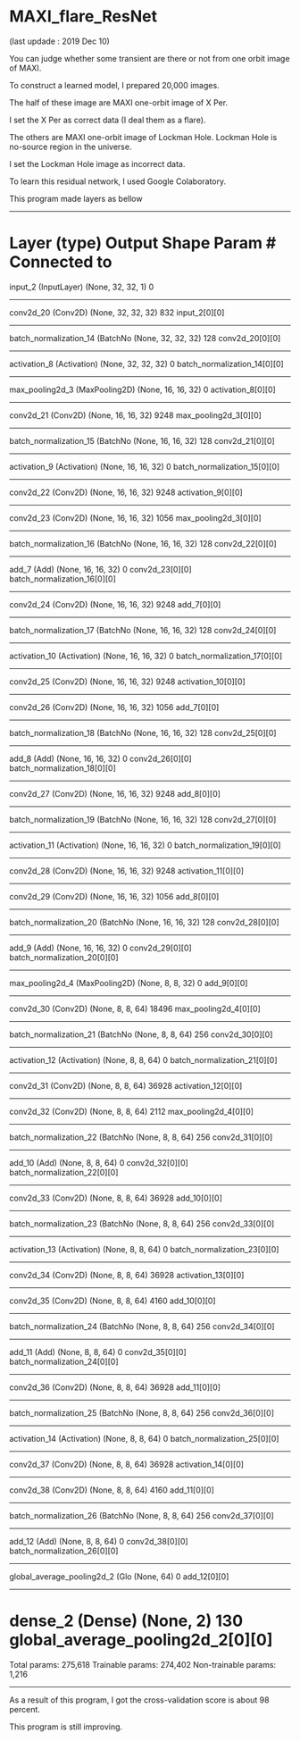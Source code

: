 # MAXI_flare_ResNet
(last updade : 2019 Dec 10)

You can judge whether some transient are there or not from one orbit image of MAXI.

To construct a learned model, I prepared 20,000 images. 

The half of these image are MAXI one-orbit image of X Per.

I set the X Per as correct data (I deal them as a flare).

The others are MAXI one-orbit image of Lockman Hole. Lockman Hole is no-source region in the universe.

I set the Lockman Hole image as incorrect data.



To learn this residual network, I used Google Colaboratory.

This program made layers as bellow


__________________________________________________________________________________________________
Layer (type)                    Output Shape         Param #     Connected to                     
==================================================================================================
input_2 (InputLayer)            (None, 32, 32, 1)    0                                            
__________________________________________________________________________________________________
conv2d_20 (Conv2D)              (None, 32, 32, 32)   832         input_2[0][0]                    
__________________________________________________________________________________________________
batch_normalization_14 (BatchNo (None, 32, 32, 32)   128         conv2d_20[0][0]                  
__________________________________________________________________________________________________
activation_8 (Activation)       (None, 32, 32, 32)   0           batch_normalization_14[0][0]     
__________________________________________________________________________________________________
max_pooling2d_3 (MaxPooling2D)  (None, 16, 16, 32)   0           activation_8[0][0]               
__________________________________________________________________________________________________
conv2d_21 (Conv2D)              (None, 16, 16, 32)   9248        max_pooling2d_3[0][0]            
__________________________________________________________________________________________________
batch_normalization_15 (BatchNo (None, 16, 16, 32)   128         conv2d_21[0][0]                  
__________________________________________________________________________________________________
activation_9 (Activation)       (None, 16, 16, 32)   0           batch_normalization_15[0][0]     
__________________________________________________________________________________________________
conv2d_22 (Conv2D)              (None, 16, 16, 32)   9248        activation_9[0][0]               
__________________________________________________________________________________________________
conv2d_23 (Conv2D)              (None, 16, 16, 32)   1056        max_pooling2d_3[0][0]            
__________________________________________________________________________________________________
batch_normalization_16 (BatchNo (None, 16, 16, 32)   128         conv2d_22[0][0]                  
__________________________________________________________________________________________________
add_7 (Add)                     (None, 16, 16, 32)   0           conv2d_23[0][0]                  
                                                                 batch_normalization_16[0][0]     
__________________________________________________________________________________________________
conv2d_24 (Conv2D)              (None, 16, 16, 32)   9248        add_7[0][0]                      
__________________________________________________________________________________________________
batch_normalization_17 (BatchNo (None, 16, 16, 32)   128         conv2d_24[0][0]                  
__________________________________________________________________________________________________
activation_10 (Activation)      (None, 16, 16, 32)   0           batch_normalization_17[0][0]     
__________________________________________________________________________________________________
conv2d_25 (Conv2D)              (None, 16, 16, 32)   9248        activation_10[0][0]              
__________________________________________________________________________________________________
conv2d_26 (Conv2D)              (None, 16, 16, 32)   1056        add_7[0][0]                      
__________________________________________________________________________________________________
batch_normalization_18 (BatchNo (None, 16, 16, 32)   128         conv2d_25[0][0]                  
__________________________________________________________________________________________________
add_8 (Add)                     (None, 16, 16, 32)   0           conv2d_26[0][0]                  
                                                                 batch_normalization_18[0][0]     
__________________________________________________________________________________________________
conv2d_27 (Conv2D)              (None, 16, 16, 32)   9248        add_8[0][0]                      
__________________________________________________________________________________________________
batch_normalization_19 (BatchNo (None, 16, 16, 32)   128         conv2d_27[0][0]                  
__________________________________________________________________________________________________
activation_11 (Activation)      (None, 16, 16, 32)   0           batch_normalization_19[0][0]     
__________________________________________________________________________________________________
conv2d_28 (Conv2D)              (None, 16, 16, 32)   9248        activation_11[0][0]              
__________________________________________________________________________________________________
conv2d_29 (Conv2D)              (None, 16, 16, 32)   1056        add_8[0][0]                      
__________________________________________________________________________________________________
batch_normalization_20 (BatchNo (None, 16, 16, 32)   128         conv2d_28[0][0]                  
__________________________________________________________________________________________________
add_9 (Add)                     (None, 16, 16, 32)   0           conv2d_29[0][0]                  
                                                                 batch_normalization_20[0][0]     
__________________________________________________________________________________________________
max_pooling2d_4 (MaxPooling2D)  (None, 8, 8, 32)     0           add_9[0][0]                      
__________________________________________________________________________________________________
conv2d_30 (Conv2D)              (None, 8, 8, 64)     18496       max_pooling2d_4[0][0]            
__________________________________________________________________________________________________
batch_normalization_21 (BatchNo (None, 8, 8, 64)     256         conv2d_30[0][0]                  
__________________________________________________________________________________________________
activation_12 (Activation)      (None, 8, 8, 64)     0           batch_normalization_21[0][0]     
__________________________________________________________________________________________________
conv2d_31 (Conv2D)              (None, 8, 8, 64)     36928       activation_12[0][0]              
__________________________________________________________________________________________________
conv2d_32 (Conv2D)              (None, 8, 8, 64)     2112        max_pooling2d_4[0][0]            
__________________________________________________________________________________________________
batch_normalization_22 (BatchNo (None, 8, 8, 64)     256         conv2d_31[0][0]                  
__________________________________________________________________________________________________
add_10 (Add)                    (None, 8, 8, 64)     0           conv2d_32[0][0]                  
                                                                 batch_normalization_22[0][0]     
__________________________________________________________________________________________________
conv2d_33 (Conv2D)              (None, 8, 8, 64)     36928       add_10[0][0]                     
__________________________________________________________________________________________________
batch_normalization_23 (BatchNo (None, 8, 8, 64)     256         conv2d_33[0][0]                  
__________________________________________________________________________________________________
activation_13 (Activation)      (None, 8, 8, 64)     0           batch_normalization_23[0][0]     
__________________________________________________________________________________________________
conv2d_34 (Conv2D)              (None, 8, 8, 64)     36928       activation_13[0][0]              
__________________________________________________________________________________________________
conv2d_35 (Conv2D)              (None, 8, 8, 64)     4160        add_10[0][0]                     
__________________________________________________________________________________________________
batch_normalization_24 (BatchNo (None, 8, 8, 64)     256         conv2d_34[0][0]                  
__________________________________________________________________________________________________
add_11 (Add)                    (None, 8, 8, 64)     0           conv2d_35[0][0]                  
                                                                 batch_normalization_24[0][0]     
__________________________________________________________________________________________________
conv2d_36 (Conv2D)              (None, 8, 8, 64)     36928       add_11[0][0]                     
__________________________________________________________________________________________________
batch_normalization_25 (BatchNo (None, 8, 8, 64)     256         conv2d_36[0][0]                  
__________________________________________________________________________________________________
activation_14 (Activation)      (None, 8, 8, 64)     0           batch_normalization_25[0][0]     
__________________________________________________________________________________________________
conv2d_37 (Conv2D)              (None, 8, 8, 64)     36928       activation_14[0][0]              
__________________________________________________________________________________________________
conv2d_38 (Conv2D)              (None, 8, 8, 64)     4160        add_11[0][0]                     
__________________________________________________________________________________________________
batch_normalization_26 (BatchNo (None, 8, 8, 64)     256         conv2d_37[0][0]                  
__________________________________________________________________________________________________
add_12 (Add)                    (None, 8, 8, 64)     0           conv2d_38[0][0]                  
                                                                 batch_normalization_26[0][0]     
__________________________________________________________________________________________________
global_average_pooling2d_2 (Glo (None, 64)           0           add_12[0][0]                     
__________________________________________________________________________________________________
dense_2 (Dense)                 (None, 2)            130         global_average_pooling2d_2[0][0] 
==================================================================================================
Total params: 275,618
Trainable params: 274,402
Non-trainable params: 1,216
________________________________________________________________________________________________






As a result of this program, I got the cross-validation score is about 98 percent.

This program is still improving.
